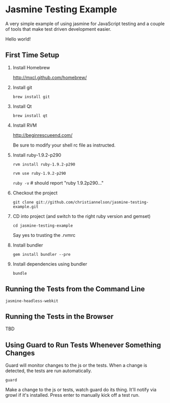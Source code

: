 Jasmine Testing Example
=======================

A very simple example of using jasmine for JavaScript testing and a couple of
tools that make test driven development easier.

Hello world!

First Time Setup
----------------

1.  Install Homebrew

    http://mxcl.github.com/homebrew/
1.  Install git

    `brew install git`
1.  Install Qt

    `brew install qt`
1.  Install RVM

    http://beginrescueend.com/
    
    Be sure to modify your shell rc file as instructed.
1.  Install ruby-1.9.2-p290

    `rvm install ruby-1.9.2-p290`
    
    `rvm use ruby-1.9.2-p290`
    
    `ruby -v` # should report "ruby 1.9.2p290..."
    
1.  Checkout the project

    `git clone git://github.com/christiannelson/jasmine-testing-example.git`
1.  CD into project (and switch to the right ruby version and gemset)

    `cd jasmine-testing-example`
    
    Say yes to trusting the .rvmrc
1.  Install bundler

    `gem install bundler --pre`
1.  Install dependencies using bundler

    `bundle`


Running the Tests from the Command Line
---------------------------------------

`jasmine-headless-webkit`


Running the Tests in the Browser
--------------------------------

TBD


Using Guard to Run Tests Whenever Something Changes
---------------------------------------------------

Guard will monitor changes to the js or the tests. When a change is detected, the tests are run automatically.

`guard`

Make a change to the js or tests, watch guard do its thing. It'll notify via growl if it's installed. Press enter to
manually kick off a test run.

